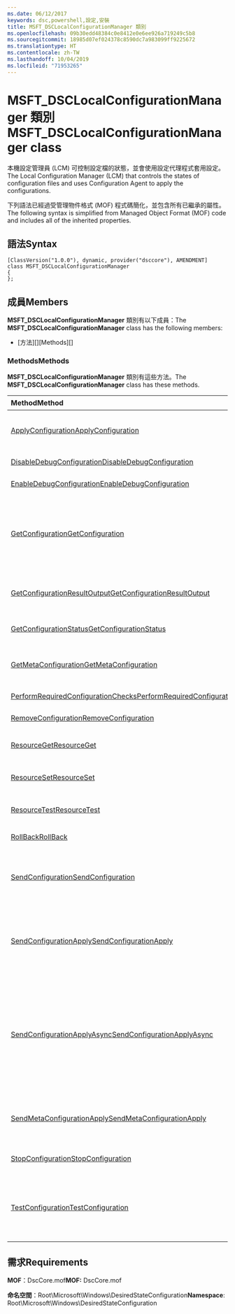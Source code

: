 ```yaml
---
ms.date: 06/12/2017
keywords: dsc,powershell,設定,安裝
title: MSFT_DSCLocalConfigurationManager 類別
ms.openlocfilehash: 09b30edd48384c0e8412e0e6ee926a719249c5b8
ms.sourcegitcommit: 18985d07ef024378c8590dc7a983099ff9225672
ms.translationtype: HT
ms.contentlocale: zh-TW
ms.lasthandoff: 10/04/2019
ms.locfileid: "71953265"
---
```

# <a name="msft_dsclocalconfigurationmanager-class"></a><span data-ttu-id="47451-103">MSFT_DSCLocalConfigurationManager 類別</span><span class="sxs-lookup"><span data-stu-id="47451-103">MSFT_DSCLocalConfigurationManager class</span></span>

<span data-ttu-id="47451-104">本機設定管理員 (LCM) 可控制設定檔的狀態，並會使用設定代理程式套用設定。</span><span class="sxs-lookup"><span data-stu-id="47451-104">The Local Configuration Manager (LCM) that controls the states of configuration files and uses Configuration Agent to apply the configurations.</span></span>

<span data-ttu-id="47451-105">下列語法已經過受管理物件格式 (MOF) 程式碼簡化，並包含所有已繼承的屬性。</span><span class="sxs-lookup"><span data-stu-id="47451-105">The following syntax is simplified from Managed Object Format (MOF) code and includes all of the inherited properties.</span></span>

## <a name="syntax"></a><span data-ttu-id="47451-106">語法</span><span class="sxs-lookup"><span data-stu-id="47451-106">Syntax</span></span>

```
[ClassVersion("1.0.0"), dynamic, provider("dsccore"), AMENDMENT]
class MSFT_DSCLocalConfigurationManager
{
};
```

## <a name="members"></a><span data-ttu-id="47451-107">成員</span><span class="sxs-lookup"><span data-stu-id="47451-107">Members</span></span>

<span data-ttu-id="47451-108">**MSFT_DSCLocalConfigurationManager** 類別有以下成員：</span><span class="sxs-lookup"><span data-stu-id="47451-108">The **MSFT_DSCLocalConfigurationManager** class has the following members:</span></span>

- <span data-ttu-id="47451-109">[方法][]</span><span class="sxs-lookup"><span data-stu-id="47451-109">[Methods][]</span></span>

### <a name="methods"></a><span data-ttu-id="47451-110">Methods</span><span class="sxs-lookup"><span data-stu-id="47451-110">Methods</span></span>

<span data-ttu-id="47451-111">**MSFT_DSCLocalConfigurationManager** 類別有這些方法。</span><span class="sxs-lookup"><span data-stu-id="47451-111">The **MSFT_DSCLocalConfigurationManager** class has these methods.</span></span>

|<span data-ttu-id="47451-112">Method</span><span class="sxs-lookup"><span data-stu-id="47451-112">Method</span></span> |<span data-ttu-id="47451-113">描述</span><span class="sxs-lookup"><span data-stu-id="47451-113">Description</span></span> |
|:--- |:---|
| [<span data-ttu-id="47451-114">ApplyConfiguration</span><span class="sxs-lookup"><span data-stu-id="47451-114">ApplyConfiguration</span></span>](msft-dsclocalconfigurationmanager-applyconfiguration.md)| <span data-ttu-id="47451-115">使用設定代理程式套用擱置中的設定。</span><span class="sxs-lookup"><span data-stu-id="47451-115">Uses the Configuration Agent to apply the configuration that is pending.</span></span>|
| [<span data-ttu-id="47451-116">DisableDebugConfiguration</span><span class="sxs-lookup"><span data-stu-id="47451-116">DisableDebugConfiguration</span></span>](msft-dsclocalconfigurationmanager-disabledebugconfiguration.md)| <span data-ttu-id="47451-117">停用 DSC 資源偵錯。</span><span class="sxs-lookup"><span data-stu-id="47451-117">Disables DSC resource debugging.</span></span>|
| [<span data-ttu-id="47451-118">EnableDebugConfiguration</span><span class="sxs-lookup"><span data-stu-id="47451-118">EnableDebugConfiguration</span></span>](msft-dsclocalconfigurationmanager-enabledebugconfiguration.md)| <span data-ttu-id="47451-119">啟用 DSC 資源偵錯。</span><span class="sxs-lookup"><span data-stu-id="47451-119">Enables DSC resource debugging.</span></span>|
| [<span data-ttu-id="47451-120">GetConfiguration</span><span class="sxs-lookup"><span data-stu-id="47451-120">GetConfiguration</span></span>](msft-dsclocalconfigurationmanager-getconfiguration.md)| <span data-ttu-id="47451-121">將設定文件傳送到受管理的節點，並使用設定代理程式的 **Get** 方法來套用設定。</span><span class="sxs-lookup"><span data-stu-id="47451-121">Sends the configuration document to the managed node and uses the **Get** method of the Configuration Agent to apply the configuration.</span></span>|
| [<span data-ttu-id="47451-122">GetConfigurationResultOutput</span><span class="sxs-lookup"><span data-stu-id="47451-122">GetConfigurationResultOutput</span></span>](msft-dsclocalconfigurationmanager-getconfigurationresultoutput.md)| <span data-ttu-id="47451-123">取得與特定工作相關的設定代理程式輸出。</span><span class="sxs-lookup"><span data-stu-id="47451-123">Gets the Configuration Agent output relating to a specific job.</span></span>|
| [<span data-ttu-id="47451-124">GetConfigurationStatus</span><span class="sxs-lookup"><span data-stu-id="47451-124">GetConfigurationStatus</span></span>](msft-dsclocalconfigurationmanager-getconfigurationstatus.md)| <span data-ttu-id="47451-125">取得設定狀態歷程記錄。</span><span class="sxs-lookup"><span data-stu-id="47451-125">Get the configuration status history.</span></span>|
| [<span data-ttu-id="47451-126">GetMetaConfiguration</span><span class="sxs-lookup"><span data-stu-id="47451-126">GetMetaConfiguration</span></span>](msft-dsclocalconfigurationmanager-getmetaconfiguration.md)| <span data-ttu-id="47451-127">取得用於控制設定代理程式的 LCM 設定。</span><span class="sxs-lookup"><span data-stu-id="47451-127">Gets the LCM settings that are used to control Configuration Agent.</span></span>|
| [<span data-ttu-id="47451-128">PerformRequiredConfigurationChecks</span><span class="sxs-lookup"><span data-stu-id="47451-128">PerformRequiredConfigurationChecks</span></span>](msft-dsclocalconfigurationmanager-performrequiredconfigurationchecks.md)| <span data-ttu-id="47451-129">開始一致性檢查。</span><span class="sxs-lookup"><span data-stu-id="47451-129">Starts the consistency check.</span></span>|
| [<span data-ttu-id="47451-130">RemoveConfiguration</span><span class="sxs-lookup"><span data-stu-id="47451-130">RemoveConfiguration</span></span>](msft-dsclocalconfigurationmanager-removeconfiguration.md)| <span data-ttu-id="47451-131">移除設定檔。</span><span class="sxs-lookup"><span data-stu-id="47451-131">Removes the configuration files.</span></span>|
| [<span data-ttu-id="47451-132">ResourceGet</span><span class="sxs-lookup"><span data-stu-id="47451-132">ResourceGet</span></span>](msft-dsclocalconfigurationmanager-resourceget.md)| <span data-ttu-id="47451-133">直接呼叫 DSC 資源的 **Get** 方法。</span><span class="sxs-lookup"><span data-stu-id="47451-133">Directly calls the **Get** method of a DSC resource.</span></span>|
| [<span data-ttu-id="47451-134">ResourceSet</span><span class="sxs-lookup"><span data-stu-id="47451-134">ResourceSet</span></span>](msft-dsclocalconfigurationmanager-resourceset.md)| <span data-ttu-id="47451-135">直接呼叫 DSC 資源的 **Set** 方法。</span><span class="sxs-lookup"><span data-stu-id="47451-135">Directly calls the **Set** method of a DSC resource.</span></span>|
| [<span data-ttu-id="47451-136">ResourceTest</span><span class="sxs-lookup"><span data-stu-id="47451-136">ResourceTest</span></span>](msft-dsclocalconfigurationmanager-resourcetest.md)| <span data-ttu-id="47451-137">直接呼叫 DSC 資源的 **Test** 方法。</span><span class="sxs-lookup"><span data-stu-id="47451-137">Directly calls the **Test** method of a DSC resource.</span></span>|
| [<span data-ttu-id="47451-138">RollBack</span><span class="sxs-lookup"><span data-stu-id="47451-138">RollBack</span></span>](msft-dsclocalconfigurationmanager-rollback.md)| <span data-ttu-id="47451-139">復原回先前的設定。</span><span class="sxs-lookup"><span data-stu-id="47451-139">Rolls back to a previous configuration.</span></span>|
| [<span data-ttu-id="47451-140">SendConfiguration</span><span class="sxs-lookup"><span data-stu-id="47451-140">SendConfiguration</span></span>](msft-dsclocalconfigurationmanager-sendconfiguration.md)| <span data-ttu-id="47451-141">將設定文件傳送到受管理的節點，並將其儲存為擱置變更。</span><span class="sxs-lookup"><span data-stu-id="47451-141">Sends the configuration document to the managed node and saves it as a pending change.</span></span>|
| [<span data-ttu-id="47451-142">SendConfigurationApply</span><span class="sxs-lookup"><span data-stu-id="47451-142">SendConfigurationApply</span></span>](msft-dsclocalconfigurationmanager-sendconfigurationapply.md)| <span data-ttu-id="47451-143">將設定文件傳送到受管理的節點，並使用設定代理程式套用設定。</span><span class="sxs-lookup"><span data-stu-id="47451-143">Sends the configuration document to the managed node and uses the Configuration Agent to apply the configuration.</span></span>|
| [<span data-ttu-id="47451-144">SendConfigurationApplyAsync</span><span class="sxs-lookup"><span data-stu-id="47451-144">SendConfigurationApplyAsync</span></span>](msft-dsclocalconfigurationmanager-sendconfigurationapplyasync.md)| <span data-ttu-id="47451-145">將設定文件傳送到受管理的節點，並開始使用設定代理程式套用設定。</span><span class="sxs-lookup"><span data-stu-id="47451-145">Send the configuration document to the managed node and start using the Configuration Agent to apply the configuration.</span></span> <span data-ttu-id="47451-146">使用 GetConfigurationResultOutput 來擷取結果輸出。</span><span class="sxs-lookup"><span data-stu-id="47451-146">Use GetConfigurationResultOutput to retrieve result output.</span></span>|
| [<span data-ttu-id="47451-147">SendMetaConfigurationApply</span><span class="sxs-lookup"><span data-stu-id="47451-147">SendMetaConfigurationApply</span></span>](msft-dsclocalconfigurationmanager-sendmetaconfigurationapply.md)| <span data-ttu-id="47451-148">設定用於控制設定代理程式的 LCM 設定。</span><span class="sxs-lookup"><span data-stu-id="47451-148">Sets the LCM settings that are used to control the Configuration Agent.</span></span>|
| [<span data-ttu-id="47451-149">StopConfiguration</span><span class="sxs-lookup"><span data-stu-id="47451-149">StopConfiguration</span></span>](msft-dsclocalconfigurationmanager-stopconfiguration.md)| <span data-ttu-id="47451-150">停止進行中的設定。</span><span class="sxs-lookup"><span data-stu-id="47451-150">Stops the configuration that is in progress.</span></span>|
| [<span data-ttu-id="47451-151">TestConfiguration</span><span class="sxs-lookup"><span data-stu-id="47451-151">TestConfiguration</span></span>](msft-dsclocalconfigurationmanager-testconfiguration.md)| <span data-ttu-id="47451-152">將設定文件傳送到受管理的節點，並對文件驗證目前的設定。</span><span class="sxs-lookup"><span data-stu-id="47451-152">Sends the configuration document to the managed node and verifies the current configuration against the document.</span></span>|

## <a name="requirements"></a><span data-ttu-id="47451-153">需求</span><span class="sxs-lookup"><span data-stu-id="47451-153">Requirements</span></span>

<span data-ttu-id="47451-154">**MOF**：DscCore.mof</span><span class="sxs-lookup"><span data-stu-id="47451-154">**MOF:** DscCore.mof</span></span>

<span data-ttu-id="47451-155">**命名空間**：Root\Microsoft\Windows\DesiredStateConfiguration</span><span class="sxs-lookup"><span data-stu-id="47451-155">**Namespace**: Root\Microsoft\Windows\DesiredStateConfiguration</span></span>
